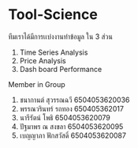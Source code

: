 # Tool-Science
ทีมเราได้มีการเเบ่งงานทำข้อมูล ใน 3 ส่วน

1. Time Series Analysis
2. Price Analysis
3. Dash board Performance

Member in Group
1. ชนากานต์ สุวรรณฉวี 6504053620036
2. พรรณวรินทร์ รถทอง 650405362017
3. นารีรัตน์ โพธิ 6504053620079
4. ปัฐมาพร ณ สงขลา 6504053620095
5. เบญญาภา ฟักสวัสดิ์ 6504053620087
